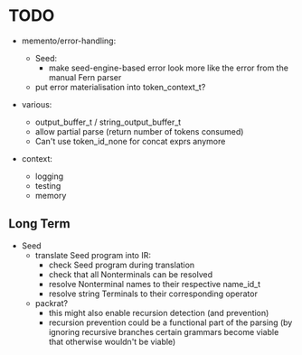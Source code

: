 # TODO

* memento/error-handling:
    * Seed:
        * make seed-engine-based error look more like the error from the manual Fern parser
    * put error materialisation into token_context_t?

* various:
    * output_buffer_t / string_output_buffer_t
    * allow partial parse (return number of tokens consumed)
    * Can't use token_id_none for concat exprs anymore

* context:
    * logging
    * testing
    * memory

## Long Term

* Seed
    * translate Seed program into IR:
        * check Seed program during translation
        * check that all Nonterminals can be resolved
        * resolve Nonterminal names to their respective name_id_t
        * resolve string Terminals to their corresponding operator
    * packrat?
        * this might also enable recursion detection (and prevention)
        * recursion prevention could be a functional part of the parsing
          (by ignoring recursive branches certain grammars become viable that
          otherwise wouldn't be viable)
